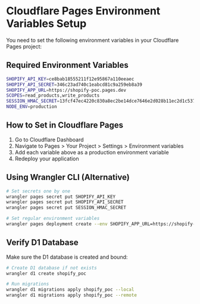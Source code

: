 # Cloudflare Pages Environment Variables Setup

You need to set the following environment variables in your Cloudflare Pages project:

## Required Environment Variables

```bash
SHOPIFY_API_KEY=ce8bab18555211f12e95867a110eeaec
SHOPIFY_API_SECRET=346c23ad740c1eabcd81c9a259eb8a39
SHOPIFY_APP_URL=https://shopify-poc.pages.dev
SCOPES=read_products,write_products
SESSION_HMAC_SECRET=13fcf47ec4220c830a8ec2be14dce7646e2d028b11ec2d1c53760cd5b7598724
NODE_ENV=production
```

## How to Set in Cloudflare Pages

1. Go to Cloudflare Dashboard
2. Navigate to Pages > Your Project > Settings > Environment variables
3. Add each variable above as a production environment variable
4. Redeploy your application

## Using Wrangler CLI (Alternative)

```bash
# Set secrets one by one
wrangler pages secret put SHOPIFY_API_KEY
wrangler pages secret put SHOPIFY_API_SECRET
wrangler pages secret put SESSION_HMAC_SECRET

# Set regular environment variables
wrangler pages deployment create --env SHOPIFY_APP_URL=https://shopify-poc.pages.dev --env SCOPES=read_products,write_products --env NODE_ENV=production
```

## Verify D1 Database

Make sure the D1 database is created and bound:

```bash
# Create D1 database if not exists
wrangler d1 create shopify_poc

# Run migrations
wrangler d1 migrations apply shopify_poc --local
wrangler d1 migrations apply shopify_poc --remote
```